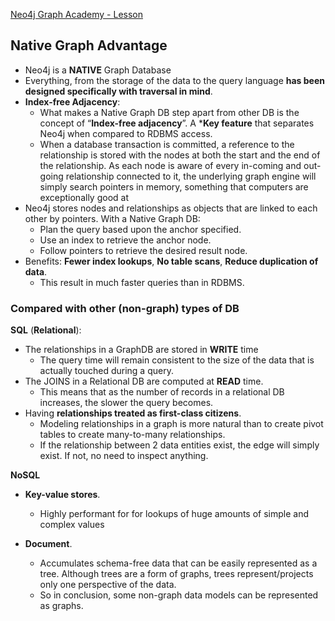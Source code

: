 [Neo4j Graph Academy - Lesson]([https://graphacademy.neo4j.com/courses/neo4j-fundamentals/1-graph-thinking/1-seven-bridges/](https://graphacademy.neo4j.com/courses/neo4j-fundamentals/1-graph-thinking/1-seven-bridges/))

## Native Graph Advantage
-   Neo4j is a **NATIVE** Graph Database
-   Everything, from the storage of the data to the query language **has been designed specifically with traversal in mind**.
- **Index-free Adjacency**: 
	- What makes a Native Graph DB step apart from other DB is the concept of “**Index-free adjacency**”. A ***Key feature** that separates Neo4j when compared to RDBMS access.
	- When a database transaction is committed, a reference to the relationship is stored with the nodes at both the start and the end of the relationship. As each node is aware of every in-coming and out-going relationship connected to it, the underlying graph engine will simply search pointers in memory, something that computers are exceptionally good at
-   Neo4j stores nodes and relationships as objects that are linked to each other by pointers. With a Native Graph DB:
	- Plan the query based upon the anchor specified.
	- Use an index to retrieve the anchor node.
	- Follow pointers to retrieve the desired result node.
- Benefits: **Fewer index lookups**, **No table scans**, **Reduce duplication of data**.
	- This result in much faster queries than in RDBMS.

### Compared with other (non-graph) types of DB

**SQL** (**Relational**):
-   The relationships in a GraphDB are stored in **WRITE** time
	-   The query time will remain consistent to the size of the data that is actually touched during a query.
-   The JOINS in a Relational DB are computed at **READ** time.
	-   This means that as the number of records in a relational DB increases, the slower the query becomes.
-   Having **relationships treated as first-class citizens**.
	- Modeling relationships in a graph is more natural than to create pivot tables to create many-to-many relationships.
	- If the relationship between 2 data entities exist, the edge will simply exist. If not, no need to inspect anything.

 **NoSQL**
-   **Key-value stores**.
	- Highly performant for for lookups of huge amounts of simple and complex values

-   **Document**.
	- Accumulates schema-free data that can be easily represented as a tree. Although trees are a form of graphs, trees represent/projects only one perspective of the data.
	- So in conclusion, some non-graph data models can be represented as graphs.